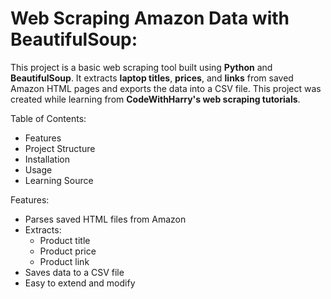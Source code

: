 # Web Scraping Amazon Data with BeautifulSoup:

This project is a basic web scraping tool built using **Python** and **BeautifulSoup**. It extracts **laptop titles**, **prices**, and **links** from saved Amazon HTML pages and exports the data into a CSV file. This project was created while learning from **CodeWithHarry's web scraping tutorials**.

Table of Contents:

- Features
- Project Structure
- Installation
- Usage
- Learning Source

Features:

- Parses saved HTML files from Amazon
- Extracts:
  - Product title
  - Product price
  - Product link
- Saves data to a CSV file
- Easy to extend and modify
